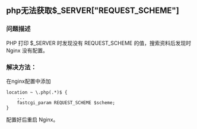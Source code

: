 ## php无法获取$_SERVER["REQUEST_SCHEME"]

### 问题描述
PHP 打印 $_SERVER 时发现没有 REQUEST_SCHEME 的值，搜索资料后发现时 Nginx 没有配置。

### 解决方法：
在nginx配置中添加
```
location ~ \.php(.*)$ {
    ...
    fastcgi_param REQUEST_SCHEME $scheme;
}
```

配置好后重启 Nginx。